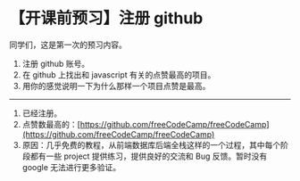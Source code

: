 # 【开课前预习】注册 github

同学们，这是第一次的预习内容。

1. 注册 github 账号。
1. 在 github 上找出和 javascript 有关的点赞最高的项目。
1. 用你的感觉说明一下为什么那样一个项目点赞是最高。

---

1. 已经注册。
2. 点赞数最高的：[https://github.com/freeCodeCamp/freeCodeCamp](https://github.com/freeCodeCamp/freeCodeCamp)
3. 原因：几乎免费的教程，从前端数据库后端全栈这样的一个过程，其中每个阶段都有一些 project 提供练习，提供良好的交流和 Bug 反馈。暂时没有 google 无法进行更多验证。
